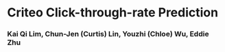 # Criteo Click-through-rate Prediction

### Kai Qi Lim, Chun-Jen (Curtis) Lin, Youzhi (Chloe) Wu, Eddie Zhu
